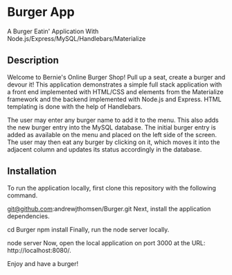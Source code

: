 # Burger App

A Burger Eatin' Application With Node.js/Express/MySQL/Handlebars/Materialize

## Description

Welcome to Bernie's Online Burger Shop! Pull up a seat, create a burger and devour it!
This application demonstrates a simple full stack application with a front end implemented with HTML/CSS and elements from the Materialize framework and the backend implemented with Node.js and Express. HTML templating is done with the help of Handlebars.

The user may enter any burger name to add it to the menu. This also adds the new burger entry into the MySQL database. The initial burger entry is added as available on the menu and placed on the left side of the screen. The user may then eat any burger by clicking on it, which moves it into the adjacent column and updates its status accordingly in the database.



## Installation

To run the application locally, first clone this repository with the following command.

git@github.com:andrewjthomsen/Burger.git
Next, install the application dependencies.

cd Burger
npm install
Finally, run the node server locally.

node server
Now, open the local application on port 3000 at the URL: http://localhost:8080/.

Enjoy and have a burger!